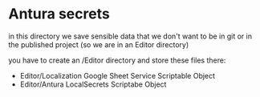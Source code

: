 # Antura secrets

in this directory we save sensible data that we don't want to be in git or in the published project (so we are in an Editor directory)

you have to create an /Editor directory and store these files there:

- Editor/Localization Google Sheet Service Scriptable Object
- Editor/Antura LocalSecrets Scriptabe Object
